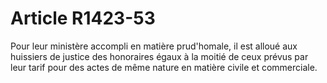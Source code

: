 # Article R1423-53

  
Pour leur ministère accompli en matière prud'homale, il est alloué aux huissiers de justice des honoraires égaux à la moitié de ceux prévus par leur tarif pour des actes de même nature en matière civile et commerciale.